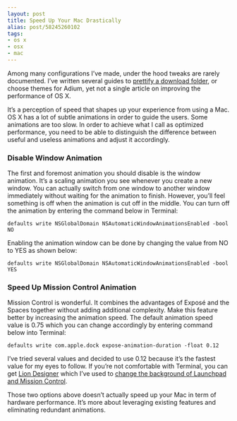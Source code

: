 ```yaml
---
layout: post
title: Speed Up Your Mac Drastically
alias: post/58245260102
tags:
- os x
- osx
- mac
---
```

Among many configurations I’ve made, under the hood tweaks are rarely documented. I’ve written several guides to [prettify a download folder][3], or choose themes for Adium, yet not a single article on improving the performance of OS X.

[3]: http://sayzlim.net/post/28270949677/clean-your-menu-bar-sweeten-download-stack

It’s a perception of speed that shapes up your experience from using a Mac. OS X has a lot of subtle animations in order to guide the users. Some animations are too slow. In order to achieve what I call as optimized performance, you need to be able to distinguish the difference between useful and useless animations and adjust it accordingly.

### Disable Window Animation

The first and foremost animation you should disable is the window animation. It’s a scaling animation you see whenever you create a new window. You can actually switch from one window to another window immediately without waiting for the animation to finish. However, you’ll feel something is off when the animation is cut off in the middle. You can turn off the animation by entering the command below in Terminal:

	defaults write NSGlobalDomain NSAutomaticWindowAnimationsEnabled -bool NO

Enabling the animation window can be done by changing the value from NO to YES as shown below:

	defaults write NSGlobalDomain NSAutomaticWindowAnimationsEnabled -bool YES

### Speed Up Mission Control Animation

Mission Control is wonderful. It combines the advantages of Exposé and the Spaces together without adding additional complexity. Make this feature better by increasing the animation speed. The default animation speed value is 0.75 which you can change accordingly by entering command below into Terminal:

	defaults write com.apple.dock expose-animation-duration -float 0.12

I’ve tried several values and decided to use 0.12 because it’s the fastest value for my eyes to follow. If you’re not comfortable with Terminal, you can get [Lion Designer][6] which I’ve used to [change the background of Launchpad and Mission Control][5].

[5]: http://sayzlim.net/post/47939324665/spice-up-os-x-mission-control
[6]: http://www.moritzwette.com/liondesigner/

Those two options above doesn’t actually speed up your Mac in term of hardware performance. It’s more about leveraging existing features and eliminating redundant animations.
